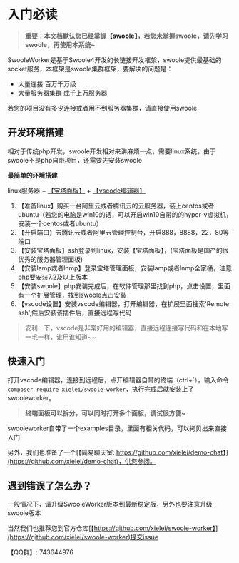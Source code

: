 # 入门必读

> **重要：本文档默认您已经掌握[【swoole】](https://www.swoole.com/)，若您未掌握swoole，请先学习swoole，再使用本系统~**

SwooleWorker是基于Swoole4开发的长链接开发框架，swoole提供最基础的socket服务，本框架是swoole集群框架，要解决的问题是：

* 大量连接 百万千万级
* 大量服务器集群 成千上万服务器

若您的项目没有多少连接或者用不到服务器集群，请直接使用swoole

## 开发环境搭建

相对于传统php开发，swoole开发相对来讲麻烦一点，需要linux系统，由于swoole不是php自带项目，还需要先安装swoole

**最简单的环境搭建**

linux服务器 + [【宝塔面板】](https://www.bt.cn/) + [【vscode编辑器】](https://code.visualstudio.com/)

1. 【准备linux】购买一台阿里云或者腾讯云的云服务器，装上centos或者ubuntu（若您的电脑是win10的话，可以开启win10自带的的hyper-v虚拟机，安装一个centos或者ubuntu）
2. 【开启端口】去腾讯云或者阿里云管理控制台，开启888，8888，22，80等端口
3. 【安装宝塔面板】ssh登录到linux，安装【宝塔面板】，(宝塔面板是国产的很优秀的服务器管理面板)
4. 【安装lamp或者lnmp】登录宝塔管理面板，安装lamp或者lnmp全家桶，注意php要安装7.2及以上版本
5. 【安装swoole】php安装完成后，在软件管理那里找到php，点击设置，里面有一个扩展管理，找到swoole点击安装
6. 【vscode设置】安装vscode编辑器，打开编辑器，在扩展里面搜索'Remote ssh',然后安装该插件后，直接远程写代码

> 安利一下，vscode是非常好用的编辑器，直接远程连接写代码和在本地写一毛一样，谁用谁知道~~

## 快速入门

打开vscode编辑器，连接到远程后，点开编辑器自带的终端（ctrl+\`），输入命令`composer require xielei/swoole-worker`，执行完成后就安装上了swooleworker。

> **终端面板可以拆分，可以同时打开多个面板，调试很方便~**

swooleworker自带了一个examples目录，里面有相关代码，可以拷贝出来直接入门

另外，我们也准备了一个[【简易聊天室: https://github.com/xielei/demo-chat】](https://github.com/xielei/demo-chat)，供您参阅。

## 遇到错误了怎么办？

一般情况下，请升级SwooleWorker版本到最新稳定版，另外也要注意升级swoole版本

当然我们也推荐您到官方仓库[【https://github.com/xielei/swoole-worker】](https://github.com/xielei/swoole-worker)提交issue

【QQ群】: 743644976
